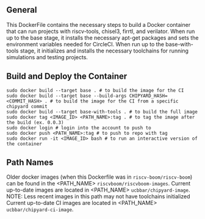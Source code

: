 General
-------
This DockerFile contains the necessary steps to build a Docker container that can run
projects with riscv-tools, chisel3, firrtl, and verilator. When run up to the base stage, it installs the necessary
apt-get packages and sets the environment variables needed for CircleCI. When run up to the base-with-tools stage, it initializes and installs the necessary toolchains for running simulations and testing projects.

Build and Deploy the Container
------------------------------

    sudo docker build --target base . # to build the image for the CI
    sudo docker build --target base --build-args CHIPYARD_HASH=<COMMIT_HASH> . # to build the image for the CI from a specific chipyard commit
    sudo docker build --target base-with-tools . # to build the full image
    sudo docker tag <IMAGE_ID> <PATH_NAME>:tag . # to tag the image after the build (ex. 0.0.3)
    sudo docker login # login into the account to push to
    sudo docker push <PATH_NAME>:tag # to push to repo with tag
    sudo docker run -it <IMAGE_ID> bash # to run an interactive version of the container

Path Names
----------
Older docker images (when this Dockerfile was in `riscv-boom/riscv-boom`) can be found in the <PATH_NAME> `riscvboom/riscvboom-images`.
Current up-to-date images are located in <PATH_NAME> `ucbbar/chipyard-image`. NOTE: Less recent images in this path may not have toolchains initialized
Current up-to-date CI images are located in <PATH_NAME> `ucbbar/chipyard-ci-image`.
